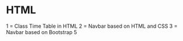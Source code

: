 # HTML
1 = Class Time Table in HTML
2 = Navbar based on HTML and CSS
3 = Navbar based on Bootstrap 5
